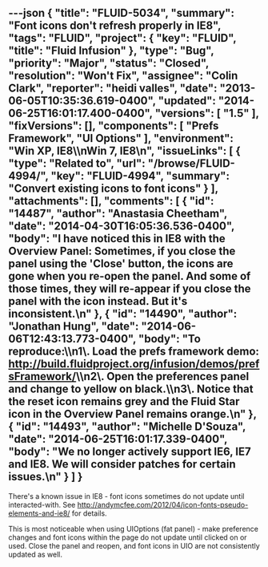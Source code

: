 ---json
{
  "title": "FLUID-5034",
  "summary": "Font icons don't refresh properly in IE8",
  "tags": "FLUID",
  "project": {
    "key": "FLUID",
    "title": "Fluid Infusion"
  },
  "type": "Bug",
  "priority": "Major",
  "status": "Closed",
  "resolution": "Won't Fix",
  "assignee": "Colin Clark",
  "reporter": "heidi valles",
  "date": "2013-06-05T10:35:36.619-0400",
  "updated": "2014-06-25T16:01:17.400-0400",
  "versions": [
    "1.5"
  ],
  "fixVersions": [],
  "components": [
    "Prefs Framework",
    "UI Options"
  ],
  "environment": "Win XP, IE8\\\nWin 7, IE8\n",
  "issueLinks": [
    {
      "type": "Related to",
      "url": "/browse/FLUID-4994/",
      "key": "FLUID-4994",
      "summary": "Convert existing icons to font icons"
    }
  ],
  "attachments": [],
  "comments": [
    {
      "id": "14487",
      "author": "Anastasia Cheetham",
      "date": "2014-04-30T16:05:36.536-0400",
      "body": "I have noticed this in IE8 with the Overview Panel: Sometimes, if you close the panel using the 'Close' button, the icons are gone when you re-open the panel. And some of those times, they will re-appear if you close the panel with the icon instead. But it's inconsistent.\n"
    },
    {
      "id": "14490",
      "author": "Jonathan Hung",
      "date": "2014-06-06T12:43:13.773-0400",
      "body": "To reproduce:\\\n1\\. Load the prefs framework demo: <http://build.fluidproject.org/infusion/demos/prefsFramework/>\\\n2\\. Open the preferences panel and change to yellow on black.\\\n3\\. Notice that the reset icon remains grey and the Fluid Star icon in the Overview Panel remains orange.\n"
    },
    {
      "id": "14493",
      "author": "Michelle D'Souza",
      "date": "2014-06-25T16:01:17.339-0400",
      "body": "We no longer actively support IE6, IE7 and IE8. We will consider patches for certain issues.\n"
    }
  ]
}
---
There's a known issue in IE8 - font icons sometimes do not update until interacted-with. See <http://andymcfee.com/2012/04/icon-fonts-pseudo-elements-and-ie8/> for details.&#x20;

This is most noticeable when using UIOptions (fat panel) - make preference changes and font icons within the page do not update until clicked on or used. Close the panel and reopen, and font icons in UIO are not consistently updated as well.

        